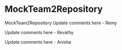 # MockTeam2Repository
MockTeam2Repository
Update comments here - Remy


Update comments here - Revathy



Update comments here - Anisha

